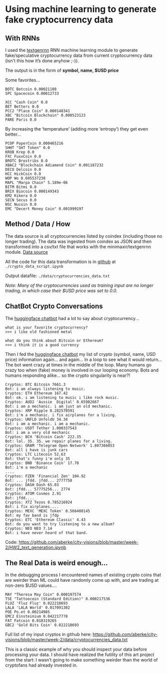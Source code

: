 # Using machine learning to generate fake cryptocurrency data

## With RNNs 

I used the [textgenrnn](https://github.com/minimaxir/textgenrnn) RNN machine learning module to generate fake/speculative cryptocurrency data from current cryptocurrency data (isn't this how it’s done anyhow ;-)).

The output is in the form of __symbol, name, $USD price__

Some favorites...

```
BOTC Botcoin 0.00021108
SPC Spacecoin 0.00012733

XCC "Cash Coin" 0.0
BET Betters 0.0
PCC2 "Place Coin" 0.000148341
XBC "Bitcoin Blockchain" 0.000523123
PARE Paris 0.0
```

By increasing the ‘temperature’ (adding more  ‘entropy’) they get even better…

```
PCOP PoperCoin 0.000465216
SHHT "SHT Token" 0.0
KROB Krep 0.0
FXC FuxxCoin 0.0
BROTC Brostribs 0.0
XBAC2 "Blockchain Adiamend Coin" 0.001187232
DECO Delcoin 0.0
HCC HickCoin 0.0
WOP Wo 0.695537238
MAPL "Marpa Chain" 5.189e-06
BITM Bitmi 0.0
BRIX Biocoin 0.000149343
KM2 Kikera 0.0
SECN Secus 0.0
NSC Nucoin 0.0
EMC "Decert Money Coin" 0.001999197
```

## Method / Data / How
The data source is all cryptocurrencies listed by coindex (including those no longer trading).
The data was ingested from coindex as JSON and then transformed into a csv/txt file that works with the minimaxir/textgenrnn module.
[Data source](https://coincodex.com/apps/coincodex/cache/all_coins_packed.json?t=26199381&coincodex.com)

All the code for this data transformation is in [github](https://github.com/aberke/city-visions/blob/master/week-2) at `./crypto_data_script.ipynb`

Output datafile: `./data/cryptocurrencies_data.txt`

*Note: Many of the cryptocurrencies used as training input are no longer trading, in which case their $USD price was set to 0.0.*


## ChatBot Crypto Conversations

The [huggingface chatbot](https://github.com/huggingface/transfer-learning-conv-ai) had a lot to say about cryptocurrency...

```
what is your favorite cryptocurrency?
>>> i like old fashioned metal
```

```
what do you think about Bitcoin or Ethereum?
>>> i think it is a good currency
```


Then I fed the [huggingface chatbot](https://github.com/huggingface/transfer-learning-conv-ai) my list of crypto (symbol, name, USD price) information  again...  and  again... In  a loop  to see what it would return...
The bot went crazy at times in the middle of the loop.   Many humans go crazy too when (fake) money is involved in our looping economy.  Bots and humans responding alike… so the crypto singularity is near?!

```
Cryptos: BTC Bitcoin 7661.3
Bot: i am always listening to music.
Cryptos: ETH Ethereum 167.42
Bot: ok. i am listening to music i like rock music.
Cryptos: AUD2 'Aussie  Digital' 0.65982667
Bot: i am a mechanic. i am just an old mechanic.
Cryptos: XRP Ripple 0.282570591
Bot: i'm a mechanic. i fix airplanes for a living.
Cryptos: UNFLD UnfoldU 34.34
Bot: i am a mechanic. i am a mechanic.
Cryptos: USDT Tether 1.000337543
Bot: i am a very old mechanic
Cryptos: BCH 'Bitcoin Cash' 222.35
Bot: lol. 35. 35. we repair planes for a living.
Cryptos: GRAM 'Telegram Open Network' 1.807366053
Bot: all i have is junk cars
Cryptos: LTC Litecoin 52.63
Bot: that's funny i'm only 35
Cryptos: BNB 'Binance Coin' 17.78
Bot: i'm a mechanic
....
Cryptos: FZEN 'Financial Zen' 104.92
Bot: ... jfdd. jfdd... 2777758
Cryptos: DASH Dash 65.03
Bot: jfdd... 57775256... 2774
Cryptos: ATOM Cosmos 2.91
Bot: jfdd....
Cryptos: XTZ Tezos 0.785216924
Bot: i fix airplanes....
Cryptos: MEXC 'MEXC Token' 0.566400145
Bot: my fav band is jfdp
Cryptos: ETC 'Ethereum Classic' 4.43
Bot: do you want to try listening to a new album?
Cryptos: NEO NEO 7.14
Bot: i have never heard of that band.
```

Code: https://github.com/aberke/city-visions/blob/master/week-2/HW2_text_generation.ipynb



## The Real Data is weird enough...

In the debugging process I encountered names of existing crypto coins that are  weirder than ML could have randomly come up with, and are trading at non-zero $USD values….

```
MAY "Theresa May Coin" 0.000197574
TSE "Tattoocoin (Standard Edition)" 0.000217536
FLUZ 'Fluz Fluz' 0.022218693
LALA 'LALA World' 0.017091302
POE Po.et 0.00214985
EMC2 Einsteinium 0.042217778
FAT Fatcoin 0.018319265
GBC2 'Gold Bits Coin' 0.022218693
```

Full list of my input cryptos in github here: https://github.com/aberke/city-visions/blob/master/week-2/data/cryptocurrencies_data.txt 

This is a classic example of why you should inspect your data before processing your data.  I should have realized the futility of this art project  from the start: I wasn’t going to make something weirder than the world of cryptofans had already invested in.

